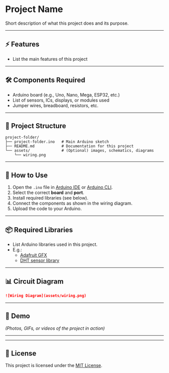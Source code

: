 # Project Name

Short description of what this project does and its purpose.  

---

## ⚡ Features
- List the main features of this project

---

## 🛠️  Components Required
- Arduino board (e.g., Uno, Nano, Mega, ESP32, etc.)
- List of sensors, ICs, displays, or modules used
- Jumper wires, breadboard, resistors, etc.

---

## 📂 Project Structure

```
project-folder/
├── project-folder.ino   # Main Arduino sketch
├── README.md            # Documentation for this project
└── assets/              # (Optional) images, schematics, diagrams
    └── wiring.png
```

---

## 🔧 How to Use
1. Open the `.ino` file in [Arduino IDE](https://www.arduino.cc/en/software) or [Arduino CLI](https://arduino.github.io/arduino-cli/latest/).
2. Select the correct **board** and **port**.
3. Install required libraries (see below).
4. Connect the components as shown in the wiring diagram.
5. Upload the code to your Arduino.

---

## 📦 Required Libraries
- List Arduino libraries used in this project.  
- E.g.:
  - [Adafruit GFX](https://github.com/adafruit/Adafruit-GFX-Library)  
  - [DHT sensor library](https://github.com/adafruit/DHT-sensor-library)

---

## 📊 Circuit Diagram

```markdown
![Wiring Diagram](assets/wiring.png)
```

---

## 🚀 Demo
*(Photos, GIFs, or videos of the project in action)*  

---

---

## 📜 License
This project is licensed under the [MIT License](../../../LICENSE).  
